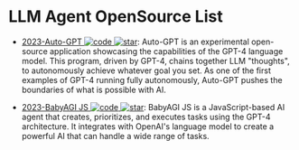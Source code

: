 # LLM Agent OpenSource List

- [2023-Auto-GPT ![code](https://ng-tech.icu/assets/code.svg) ![star](https://img.shields.io/github/stars/Significant-Gravitas/Auto-GPT)](https://github.com/Significant-Gravitas/Auto-GPT): Auto-GPT is an experimental open-source application showcasing the capabilities of the GPT-4 language model. This program, driven by GPT-4, chains together LLM "thoughts", to autonomously achieve whatever goal you set. As one of the first examples of GPT-4 running fully autonomously, Auto-GPT pushes the boundaries of what is possible with AI.

- [2023-BabyAGI JS ![code](https://ng-tech.icu/assets/code.svg) ![star](https://img.shields.io/github/stars/ericciarla/babyagijs)](https://github.com/ericciarla/babyagijs): BabyAGI JS is a JavaScript-based AI agent that creates, prioritizes, and executes tasks using the GPT-4 architecture. It integrates with OpenAI's language model to create a powerful AI that can handle a wide range of tasks.

